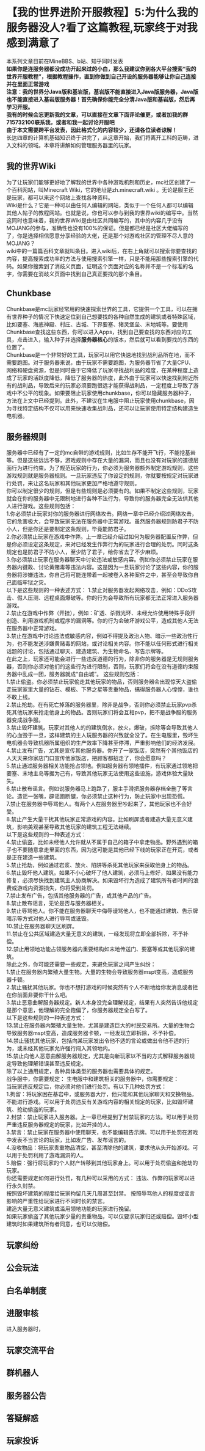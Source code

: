 # 【我的世界进阶开服教程】5:为什么我的服务器没人?看了这篇教程,玩家终于对我感到满意了
本系列文章目前在MineBBS、b站、知乎同时发表  
**如果你是连服务器都没成功开起来过的小白，那么我建议你到各大平台搜索“我的世界开服教程”，根据教程操作，直到你做到自己开设的服务器能够让你自己连接并在里面正常游戏  
注意：我的世界分Java版和基岩版，基岩版不能直接进入Java版服务器，Java版也不能直接进入基岩版服务器！首先确保你能完全分清Java版和基岩版，然后再学习开服。​**  
**我有的时候会忘更新我的文章，可以直接在文章下面评论催更，或者加我的群715732100联系我，或者和我一起讨论开服吧**  
**由于本文需要跨平台发表，因此格式化的内容较少，还请各位读者谅解！**  
长达四章的计算机基础知识终于讲完了，从这章开始，我们将离开工科的范畴，进入文科的领域。本章将讲解如何管理服务器里的玩家。  
## 我的世界Wiki
为了让玩家们能够更好地了解我的世界中各种游戏机制和历史，mc社区创建了一个百科网站，叫Minecraft Wiki，它的地址是zh.minecraft.wiki 。无论是服主还是玩家，都可以来这个网站上查找各种资料。  
Wiki是什么？它是一种可以由任何人编辑的网站，类似于一个任何人都可以编辑其他人帖子的教程网站。也就是说，你也可以参与到我的世界wiki的编写中。当然这同时也意味着，我的世界Wiki是由社区共同编写的，其中的内容几乎没有MOJANG的参与，准确性也没有100%的保证。但是都已经是社区大佬编写的了，你是选择相信愿意分享经验的大佬，还是那个对游戏社区的管理不尽人意的MOJANG？  
wiki中的一篇篇百科文章就叫条目。进入wiki后，在右上角就可以搜索你要查找的内容，提高搜索成功率的方法与使用搜索引擎一样，只是不能用那些搜索引擎的代码。如果你搜索到了消歧义页面，证明这个页面对应的名称并不是一个标准的名字，你需要在消歧义页面中找到自己真正要找的那个条目。  
## Chunkbase  
Chunkbase是mc玩家经常用的快速探索世界的工具，它提供一个工具，可以在拥有世界种子的情况下快速定位到自己想要找的各种自然生成的建筑或者特殊区域，比如要塞、海底神殿、村庄、古城、下界要塞、猪灵堡垒、末地城等。要使用Chunkbase查找这些东西，你可以进入Apps，找到自己要查找的东西对应的工具，点击进入，输入种子并选择**服务器核心**的版本，然后就可以看到要找的东西的位置了。  
Chunkbase是一个非常好的工具，玩家可以用它快速地找到战利品所在地，而不需要跑图。对于服务器来说，由于玩家不需要跑图，为服务器节省了大量CPU、网络和硬盘资源，但是同时由于它降低了玩家寻找战利品的难度，在某种程度上造成了玩家的活跃度降低，降低了服务器的热度，此外由于玩家可以快速找到附近所有的战利品，导致后来的玩家必须要跑很远才能获得战利品，一定程度上导致了游戏中不公平的现象。如果要阻止玩家使用chunkbase，你可以隐藏服务器种子，方法在上文中已经提到。此外，不建议在生电服中阻止玩家使用chunkbase，因为寻找特定结构不仅可以用来快速收集战利品，还可以让玩家使用特定结构建造生电机器。  
## 服务器规则
服务器中已经有了一定的mc自带的游戏规则，比如生存不能开飞行，不能挖基岩等。但是这些远远不够，游戏规则中存在大量的漏洞，而且也没有对玩家的道德层面行为进行约束。为了规范玩家的行为，你必须为服务器额外制定游戏规则，这些游戏规则就是服务器规则。一旦玩家违反了你设定的规则，你就要按规定对玩家进行处罚，来让这名玩家和其他玩家更加严格地遵守规则。  
你可以制定很少的规则，但是有些规则是必须要有的。如果不制定这些规则，玩家就会在你的服务器中无限制地进行各种不法行为，导致你的服务器完全无法供其他人进行游戏。这些规则包括：  
1.你必须禁止玩家对你的服务器进行网络攻击。网络一章中已经介绍过网络攻击，它的危害极大，会导致玩家无法在服务器中正常游戏。虽然服务器规则防君子不防小人，但是你还是要制定这条规则，毕竟能防君子。  
2.你必须禁止玩家在游戏中作弊。上一章已经介绍过如何为服务器配置反作弊，但是你必须设定这条规定，来对已经发生作弊行为的玩家进行合理的处罚。同时这条规定也是防君子不防小人，至少防了君子，给你省去了不少麻烦。  
3.你必须禁止玩家在服务器聊天中讨论违法或敏感内容。例如你必须禁止玩家在服务器内键政、讨论黄赌毒等违法内容。这是因为一旦玩家讨论了这些内容，你的服务器将涉嫌违法，你自己将可能连带着一起被卷入各种案件之中，甚至会导致你自己面临牢狱之灾。  
以下是这些规则的一种表述方式：
1.禁止对服务器发起网络攻击，例如：DDoS攻击、假人压测、远程桌面爆破等。你的行为会导致所有玩家都无法正常进入服务器游戏。  
2.禁止在游戏中作弊（开挂），例如：矿透、杀戮光环、未经允许使用特殊手段开创造、利用游戏机制或程序的漏洞等。你的行为会破坏游戏公平，造成其他人无法在服务器中正常游戏。  
3.禁止在游戏中讨论违法或敏感内容，例如不得提及政治人物、暗示一些政治性行为，也不能发送涉嫌黄赌毒的网站，或讨论相关内容。你不能以任何形式进行相关话题的讨论，包括通过聊天、建造建筑、为生物命名、写告示牌等。  
在此之上，玩家还可能会进行一些违反道德的行为，除非你的服务器是无规则服务器，否则你必须对他们的这些行为进行限制，否则，玩家们将会在没有道德约束服务器中乱成一团，服务器就成“自由城”。 这些规则包括：   
1.禁止偷盗。你必须禁止玩家偷走其他玩家的物品，否则服务器会出现惊天大盗偷走玩家家里大量的钻石、模板、下界之星等贵重物品，搞得服务器人心惶惶，谁也不敢上线。  
2.禁止抢劫。在有死亡掉落的服务器里，除非是战争，否则你必须禁止玩家pvp杀死其他玩家来抢走他身上的物品。否则玩家们将会互相pvp，把不是战争服的服务器变成战争服。  
3.禁止毁坏建筑。玩家对其他人的的建筑倒水，放火，爆破，拆除等会导致其他人的心血毁于一旦，这样建筑的主人玩服务器的兴致就全没了。在生电服里，毁坏生电机器会导致机器所属组织的生产效率下降甚至停滞，严重影响他们的经济发展。    
4.禁止发布广告，尤其是宣传其他服务器。你开了一家饭店，突然有个其他饭店的人天天来你家店门口宣传他家饭店，把顾客都招走了，你会愿意吗？  
5.禁止通过服务器相关功能抢占领地。例如服务器有领地插件，有玩家通过领地把要塞、末地主岛等据为己有，导致其他玩家无法使用这些设施，游戏体验大量缺失。  
6.禁止散布谣言。例如说服务器马上跑路了，服主手滑把服务器存档全删了等言论。造谣一张嘴，辟谣跑断腿，你必须禁止这种行为，防止玩家中出现恐慌。  
7.禁止在服务器中辱骂他人。有两个人在服务器里吵起来了，其他玩家也不会好受。  
8.禁止产生大量干扰其他玩家正常游戏的内容。比如刷屏或者建造大量无意义建筑，影响美观甚至导致其他玩家的建筑工程无法继续。  
以下是这些规则的一种表述方式：  
4.禁止偷盗，比如未经他人允许就从不属于自己的箱子中拿走物品。野外遇到的箱子也不要随意拿走里面的东西，因为这可能是其他已经下线的玩家正在开荒，或者是正在建造一些建筑。  
5.禁止抢劫，例如通过岩浆、放火、陷阱等杀死其他玩家来获取他身上的物品。  
6.禁止毁坏他人建筑。如果不小心破坏了他人建筑，必须马上修好，如果没有能力修复，必须尽快找到建筑主人协商解决。如果毁坏行为造成了建筑所有者时间的浪费或游戏内资源损失，你将受到处罚。  
7.禁止发布广告，包括其他服务器的广告，或其他产品的广告。  
8.禁止散布谣言，无论是否与服务器相关。  
9.禁止辱骂他人。你不能在服务器聊天中侮辱谩骂他人，也不能通过建筑、告示牌暗示等方式对他人进行辱骂或诋毁。  
10.禁止在服务器聊天区刷屏。  
11.禁止在公共区域建造大量无意义的建筑，一经发现将立即全部拆除，不予补偿。  
12.禁止用领地功能占领服务器内重要结构如末地传送门、要塞等或其他玩家的建筑。  
除此之外，你可能还需要一些规定，来避免玩家之间产生纠纷：  
1.禁止在服务器内繁殖大量生物。大量的生物会导致服务器mspt变高，造成服务器卡顿。  
2.禁止骚扰其他玩家。你也不想打游戏的时候突然有个人不断地给你发消息或者拦在你前面非要你干什么吧。  
3.禁止恶意曲解服务器规定。新人本身没完全理解规定，结果有人突然告诉他规定是那个意思，他理解的完全跑偏了，你服务器规定全白写了。  
以下是这些规则的一种表述方式：  
13.禁止在服务器内繁殖大量生物，尤其是建造巨大的村民交易所。大量的生物会导致服务器mspt变高，造成服务器卡顿，一经发现立即拆除，不予补偿。   
14.禁止骚扰其他玩家，包括向某玩家发出令他不适的言论或做出令他不适的行为，或未经其他玩家允许强行闯入其领地内。  
15.禁止向他人恶意曲解服务器规定，尤其是向新玩家以不当的方式解释服务器规定导致他理解错误甚至违反规定。  
除了以上通用规定，各种具体类型的服务器也需要具体的规定。  
战争服中，你需要规定：
生电服中和建筑相关的服务器中，你需要规定：  
当玩家违反规定后，你必须对他们进行处罚。有以下几种处罚方式：  
1.拘留：将玩家困在基岩中，或服务器大厅，他只能和其他玩家聊天和交换物品，不能进行游戏。可以用于处罚违反有关游戏内容的相关规定的玩家，比如毁坏建筑、抢劫偷盗的玩家。  
2.封禁：禁止玩家进入服务器。上一章已经提到了封禁玩家的方法。可以用于处罚严重违反服务器规定的玩家，比如开挂的人。  
3.禁言：禁止玩家在服务器中使用聊天，也不能编辑告示牌。可以用于处罚在游戏中发表不当言论的玩家，比如发广告、发布谣言的。  
4.没收物品：将玩家贵重物品清空，甚至清除他的建筑，要求他从头开始游戏。可以用于处罚利用了游戏漏洞的人。  
5.赔偿：强行将玩家的个人财产转移到其他玩家身上。可以用于处罚偷盗和抢劫的玩家。   
你还需要规定如何进行处罚，有几种可以采用的方式：
违法、作弊的玩家可以进行永久封禁。  
按照毁坏建筑的程度给玩家拘留几天几周甚至封禁。
按照辱骂他人的程度或谣言影响的严重性给玩家进行不同时长的禁言。  
建造大量无意义建筑或滥用领地功能的玩家进行挽留。  
如果玩家偷盗了其他玩家少量的贵重物品，可以仅要求玩家归还或赔偿。毁坏小型建筑时如果建筑所有者同意，也可以仅赔偿。  
## 玩家纠纷

## 公会玩法
## 白名单制度
## 进服审核
进入服务器时，
## 玩家交流平台
## 群机器人
## 服务器公告
## 答疑解惑
## 玩家投诉
